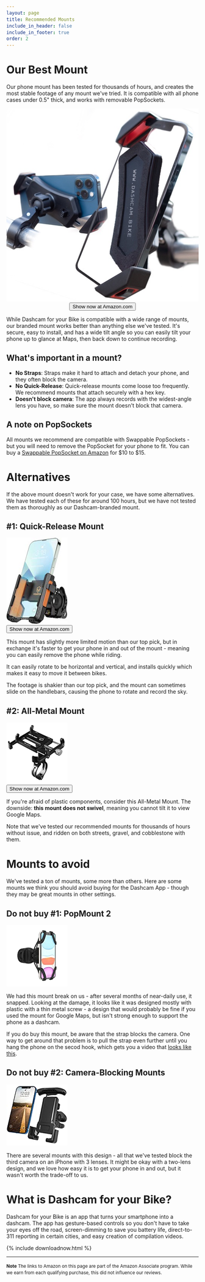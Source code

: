 ```yaml
---
layout: page
title: Recommended Mounts
include_in_header: false
include_in_footer: true
order: 2
---
```


# Our Best Mount
Our phone mount has been tested for thousands of hours, and creates the most stable footage of any mount we've tried.
It is compatible with all phone cases under 0.5" thick, and works with removable PopSockets.

<center>
<a href="https://amzn.to/3QqCVoU" target="_blank">
    <img class="amznLink" src="/assets/mounts/ourmount.jpg" alt="A Dashcam-branded mount with a claw design">
    <br/>
    <button class="buyAmazonButton bigButton">Show now at Amazon.com</button>
</a>
</center>

While Dashcam for your Bike is compatible with a wide range of mounts, our branded mount works better than anything else we've tested.
It's secure, easy to install, and has a wide tilt angle so you can easily tilt your phone up to glance at Maps, then back down to continue recording.

## What's important in a mount?

* **No Straps**: Straps make it hard to attach and detach your phone, and they often block the camera.
* **No Quick-Release**: Quick-release mounts come loose too frequently. We recommend mounts that attach securely with a hex key.
* **Doesn't block camera**: The app always records with the widest-angle lens you have, so make sure the mount doesn't block that camera.

## A note on PopSockets
All mounts we recommend are compatible with Swappable PopSockets - but you will need to remove the PopSocket for your phone to fit.
You can buy a <a href="https://amzn.to/3q7fG7D">Swappable PopSocket on Amazon</a> for $10 to $15.

# Alternatives
If the above mount doesn't work for your case, we have some alternatives.
We have tested each of these for around 100 hours, but we have not tested them as thoroughly as our Dashcam-branded mount.

## #1: Quick-Release Mount

<a class="amznLeftLink" href="https://amzn.to/3CDNOOK" target="_blank">
    <img class="amznLink" src="/assets/mounts/quickrelease.jpg" alt="A plastic mount with a quick-release button">
    <br/>
    <button class="buyAmazonButton littleButton">Show now at Amazon.com</button>
</a>

This mount has slightly more limited motion than our top pick, but in exchange it's faster to get your phone in and out of the mount - meaning you can easily remove the phone while riding.

It can easily rotate to be horizontal and vertical, and installs quickly which makes it easy to move it between bikes.

The footage is shakier than our top pick, and the mount can sometimes slide on the handlebars, causing the phone to rotate and record the sky.
<div class="clearLeftFloat"></div>

## #2: All-Metal Mount
<a class="amznLeftLink"  href="https://amzn.to/3QuxPYR" target="_blank" alt="A non-swiveling mount that is made of 100% metal components">
    <img class="amznLink" src="/assets/mounts/allmetal.jpg" >
    <br/>
    <button class="buyAmazonButton littleButton">Show now at Amazon.com</button>
</a>

If you're afraid of plastic components, consider this All-Metal Mount.
The downside: **this mount does not swivel**, meaning you cannot tilt it to view Google Maps.

Note that we've tested our recommended mounts for thousands of hours without issue, and ridden on both streets, gravel, and cobblestone with them.
<div class="clearLeftFloat"></div>

# Mounts to avoid

We've tested a ton of mounts, some more than others. Here are some mounts we think you should avoid buying for the Dashcam App - though they may be great mounts in other settings.

## Do not buy #1: PopMount 2
<a class="amznLeftLink" href="https://amzn.to/3k1TOKA" target="_blank">
    <img class="amznLink" src="/assets/mounts/popsocket.jpg"  alt="PopSocket PopMount 2">
</a>

We had this mount break on us - after several months of near-daily use, it snapped.
Looking at the damage, it looks like it was designed mostly with plastic with a thin metal screw - a design that would probably be fine if you used the mount for Google Maps, but isn't strong enough to support the phone as a dashcam.

If you do buy this mount, be aware that the strap blocks the camera.
One way to get around that problem is to pull the strap even further until you hang the phone on the secod hook, which gets you a video that [looks like this](https://twitter.com/DashcamBike/status/1448636353948880900?s=20).
<div class="clearLeftFloat"></div>


## Do not buy #2: Camera-Blocking Mounts
<a class="amznLeftLink" href="https://amzn.to/39GkP0Y" target="_blank">
    <img class="amznLink" src="/assets/mounts/camerablocking.jpg" alt="Mount that would block the camera">
</a>

There are several mounts with this design - all that we've tested block the third camera on an iPhone with 3 lenses.
It might be okay with a two-lens design, and we love how easy it is to get your phone in and out, but it wasn't worth the trade-off to us.
<div class="clearLeftFloat"></div>

# What is Dashcam for your Bike?
Dashcam for your Bike is an app that turns your smartphone into a dashcam.
The app has gesture-based controls so you don't have to take your eyes off the road, screen-dimming to save you battery life, direct-to-311 reporting in certain cities, and easy creation of compilation videos.

{% include downloadnow.html %}

<hr/>
<small>
<b>Note</b>
The links to Amazon on this page are part of the Amazon Associate program.
While we earn from each qualifying purchase, this did not influence our reviews.
</small>
